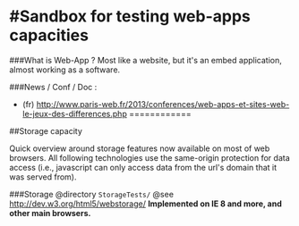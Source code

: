 #Sandbox for testing web-apps capacities
============

###What is Web-App ?
Most like a website, but it's an embed application, almost working as a software.

###News / Conf / Doc :
- (fr) http://www.paris-web.fr/2013/conferences/web-apps-et-sites-web-le-jeux-des-differences.php
============

##Storage capacity

Quick overview around storage features now available on most of web browsers.
All following technologies use the same-origin protection for data access (i.e., javascript can only access data from the url's domain that it was served from).

###Storage
@directory `StorageTests/`
@see http://dev.w3.org/html5/webstorage/
**Implemented on IE 8 and more, and other main browsers.**